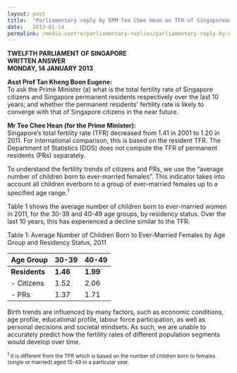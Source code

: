 ```yaml
---
layout: post
title:  "Parliamentary reply by DPM Teo Chee Hean on TFR of Singaporeans and PRs over the last 10 years"
date:   2013-01-14
permalink: /media-centre/parliamentary-replies/parliamentary-reply-by-dpm-teo-chee-hean-on-14-jan-2013/
---
```


**TWELFTH PARLIAMENT OF SINGAPORE  
WRITTEN ANSWER  
MONDAY, 14 JANUARY 2013**

**Asst Prof Tan Kheng Boon Eugene:**  
To ask the Prime Minister (a) what is the total fertility rate of Singapore citizens and Singapore permanent residents respectively over the last 10 years; and whether the permanent residents' fertility rate is likely to converge with that of Singapore citizens in the near future.

**Mr Teo Chee Hean (for the Prime Minister):**  
Singapore’s total fertility rate (TFR) decreased from 1.41 in 2001 to 1.20 in 2011. For international comparison, this is based on the resident TFR. The Department of Statistics (DOS) does not compute the TFR of permanent residents (PRs) separately.

To understand the fertility trends of citizens and PRs, we use the “average number of children born to ever-married females”. This indicator takes into account all children everborn to a group of ever-married females up to a specified age range.<sup>1</sup>

Table 1 shows the average number of children born to ever-married women in 2011, for the 30-39 and 40-49 age groups, by residency status. Over the last 10 years, this has experienced a decline similar to the TFR.

Table 1: Average Number of Children Born to Ever-Married Females by Age Group and Residency Status, 2011

| Age Group  | 30-39 | 40-49 |
|------------|-------|-------|
| <b>Residents</b>  | <b>1.46</b>  | <b>1.99 </b>|
| - Citizens | 1.52  | 2.06  |
| - PRs      | 1.37  | 1.71  |

Birth trends are influenced by many factors, such as economic conditions, age profile, educational profile, labour force participation, as well as personal decisions and societal mindsets. As such, we are unable to accurately predict how the fertility rates of different population segments would develop over time.

<sub><sup>1</sup> It is different from the TFR which is based on the number of children born to females (single or married) aged 15-49 in a particular year.</sub>


